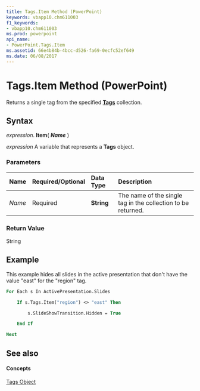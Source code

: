 ```yaml
---
title: Tags.Item Method (PowerPoint)
keywords: vbapp10.chm611003
f1_keywords:
- vbapp10.chm611003
ms.prod: powerpoint
api_name:
- PowerPoint.Tags.Item
ms.assetid: 66e4b84b-4bcc-d526-fa69-0ecfc52ef649
ms.date: 06/08/2017
---
```



# Tags.Item Method (PowerPoint)

Returns a single tag from the specified  **[Tags](PowerPoint.Tags.md)** collection.


## Syntax

 _expression_. **Item**( **_Name_** )

 _expression_ A variable that represents a **Tags** object.


### Parameters



|**Name**|**Required/Optional**|**Data Type**|**Description**|
|:-----|:-----|:-----|:-----|
| _Name_|Required|**String**|The name of the single tag in the collection to be returned.|

### Return Value

String


## Example

This example hides all slides in the active presentation that don't have the value "east" for the "region" tag.


```vb
For Each s In ActivePresentation.Slides

    If s.Tags.Item("region") <> "east" Then

        s.SlideShowTransition.Hidden = True

    End If

Next
```


## See also


#### Concepts


[Tags Object](PowerPoint.Tags.md)

